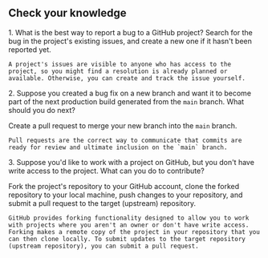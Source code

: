 ## Check your knowledge

1. What is the best way to report a bug to a GitHub project?
Search for the bug in the project's existing issues, and create a new one if it hasn't been reported yet.

	A project's issues are visible to anyone who has access to the project, so you might find a resolution is already planned or available. Otherwise, you can create and track the issue yourself.

2. Suppose you created a bug fix on a new branch and want it to become part of the next production build generated from the `main` branch. What should you do next?

Create a pull request to merge your new branch into the `main` branch.

	Pull requests are the correct way to communicate that commits are ready for review and ultimate inclusion on the `main` branch.

3. Suppose you'd like to work with a project on GitHub, but you don't have write access to the project. What can you do to contribute?

Fork the project's repository to your GitHub account, clone the forked repository to your local machine, push changes to your repository, and submit a pull request to the target (upstream) repository.

	GitHub provides forking functionality designed to allow you to work with projects where you aren't an owner or don't have write access. Forking makes a remote copy of the project in your repository that you can then clone locally. To submit updates to the target repository (upstream repository), you can submit a pull request.